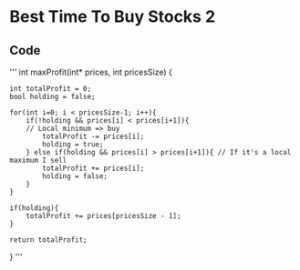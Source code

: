# Best Time To Buy Stocks 2

## Code
'''
int maxProfit(int* prices, int pricesSize) {

    int totalProfit = 0;
    bool holding = false;

    for(int i=0; i < pricesSize-1; i++){
        if(!holding && prices[i] < prices[i+1]){
        // Local minimum => buy
            totalProfit -= prices[i];
            holding = true;
        } else if(holding && prices[i] > prices[i+1]){ // If it's a local maximum I sell
            totalProfit += prices[i];
            holding = false;
        }
    }

    if(holding){
        totalProfit += prices[pricesSize - 1];
    }

    return totalProfit;
}
'''

